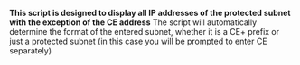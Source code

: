 **This script is designed to display all IP addresses of the protected subnet with the exception of the CE address**
The script will automatically determine the format of the entered subnet,
whether it is a CE+ prefix or just a protected subnet (in this case you will be prompted to enter CE separately)
